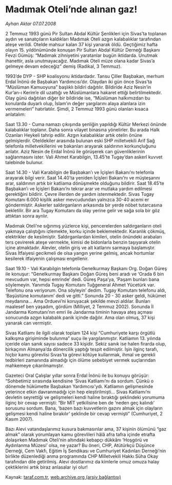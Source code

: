 # Madımak Oteli’nde alınan gaz!

*Ayhan Aktar 07.07.2008*

<div class="yazi">2 Temmuz 1993 günü Pir Sultan Abdal Kültür Şenlikleri için Sivas’ta toplanan aydın ve sanatçıların kaldıkları Madımak Oteli azgın kalabalıklar tarafından ateşe verildi. Otelde mahsur kalan 37 kişi yanarak öldü. Geçtiğimiz hafta olayın 15. yıldönümünde konuşan Pir Sultan Abdal Kültür Derneği Başkanı Fevzi Gümüş: “Madımak zihniyetini yaratanlar bugün iktidarda. Unutmak ihanettir, asla unutmayacağız. Madımak Oteli müze olana kadar Sivas’a gelmeye devam edeceğiz” demiş (Radikal, 3 Temmuz).

1993’de DYP - SHP koalisyonu iktidardadır. Tansu Çiller Başbakan, merhum Erdal İnönü de Başbakan Yardımcısı’dır. Olaydan iki gün önce Sivas’ta “Müslüman Kamuoyuna” başlıklı bildiri dağıtılır. Bildiride Aziz Nesin’in Kur’an-ı Kerim’e dil uzattığı ve Müslümanlara hakaret ettiği belirtilmektedir. Olay günü dağıtılan diğer bir bildiride ise, “Müslüman halkımızdan bu konularda duyarlı olup, İslam’ın değer yargılarını alaya alanlara izin vermemeleri” hatırlatılır. Şimdi, 2 Temmuz 1993 günü olanları kısaca anlatalım:

Saat 13.30 - Cuma namazı çıkışında şenliğin yapıldığı Kültür Merkezi önünde kalabalıklar toplanır. Daha sonra vilayet binasına yönelirler. Bu arada Halk Ozanları Heykeli tahrip edilir. Azgın kalabalıklar artık otelin önüne gelmişlerdir. Oteldekiler arasında bulunan eski SHP milletvekili Arif Sağ telefonla milletvekillerini ve bakanları arayarak saldırının korkunçluğunu anlatır. Aziz Nesin de Erdal İnönü ile görüşerek can güvenliklerinin sağlanmasını ister. Vali Ahmet Karabilgin, 13.45’te Tugay’dan askerî kuvvet talebinde bulunur.

Saat 14.30 - Vali Karabilgin de Başbakan’ı ve İçişleri Bakanı’nı telefonla arayarak bilgi verir. Saat 14.40’ta yeniden İçişleri Bakanı’nı ve müşteşarını arar, saldırının artık bir katliama dönüşmekte olduğunu bildirir. Saat 18.45’te Başbakan’ı ve İçişleri Bakanı’nı tekrar arar ve mutlaka yardım edilmesi gerektiğini bildirir. Çevre illerden de yardım istenmektedir. Sivas Tugay Komutanı 6.000 kişilik asker mevcudundan yalnızca 30-40 acemi er göndermiştir. Askerler saldırganların arkasında bir yerde nöbet tutarcasına bekletilir. Bir ara Tugay Komutanı da olay yerine gelir ve sağa sola bir göz attıktan sonra ayrılır.

Madımak Oteli’ne sığınmış yüzlerce kişi, pencerelerden saldırganların oteli yakmaya çalıştığını izlemekte, korku içinde beklemektedir. Karanlık çökmüş, elektrikler de kesilmiştir. Saldırganlardan kimileri, otelin önündeki arabaları ters çevirerek ateşe vermekte, kimisi de bidonlarla benzin taşıyarak otelin içine atmaktadır. Alevler, otelin giriş ve alt katlarını sarmaya başlamıştır. Sivas İtfaiyesi gecikmeli de olsa yangın yerine gelmiş, ancak hortumlar kesilerek itfaiyenin çalışması engellenir.

Saat 19.10 - Vali Karabilgin telefonla Genelkurmay Başkanı Org. Doğan Güreş ile konuşur: “Genelkurmay Başkanı Doğan Güreş beni aradı ve ‘Orada 6 bin mevcudum var, hepsi emrinde’ dedi. <ben de=""> Güreş Paşa’ya, ‘Paşam bunları bana söylemeyin. Yanımda Tugay Komutanı Tuğgeneral Ahmet Yücetürk var. Telefonu ona veriyorum. Ona söyleyin’ dedim. Tugay Komutanı telefonu aldı, ‘Başüstüne komutanım’ dedi ve gitti.” Sonunda 20 - 30 asker geldi, hükümet meydanına... Ama Orduevi’ni koruyacak şekilde mevzi aldılar. Bunları maalesef ben yaşadım, gördüm (Milliyet, 2 Temmuz 2002). Sonunda İl Jandarma Komutanı’nın emri ile Jandarma timinin havaya ateş açması sonucunda azgın kalabalık panik içinde dağılır. Ama olan olmuş, 37 kişi yanarak can vermiştir.

Sivas Katliamı ile ilgili olarak toplam 124 kişi “Cumhuriyete karşı örgütlü kalkışma girişiminde bulunma” suçu ile yargılanmıştır. Katliamın 13. yılında içeride olan sanık sayısı sadece 33 kişidir. Sekiz sanık ise halen firarda olup, birkaçının Almanya’da dönercilik yaptığı tespit edilmiştir. İşin ilginç tarafı, hiçbir kamu görevlisi Sıvas’ta görevi kötüye kullanmak, ihmal ve gerekli tedbirleri zamanında almadığı için ölüme sebebiyet vermek suçlarından mahkemeye çıkarılmamıştır.

Gazeteci Oral Çalışlar yıllar sonra Erdal İnönü ile bu konuyu görüşür: “Sohbetimiz sırasında kendisine ‘Sivas Katliamı’nı da sordum. Çünkü o dönemde hükümette Başbakan Yardımcısı’ydı. Katliamın gelişmesinde yeterince etkin davranmadığı için hep eleştirilmişti... Sivas Katliamı’nı devletin seyrettiği ve gelişmeleri kendi haline bıraktığı şeklindeki yorumuma <erdal i=""> ilginç bir cevap vermişti: “Bir MİT yetkilisine ben de ‘neden geç kalındı’ sorusunu sordum. Bana, ‘bazen bazı kuvvetlerin gazını almak için olayların gelişmesi kendi haline bırakılır’ şeklinde bir cevap vermişti” (Cumhuriyet, 2 Kasım 2007).

Bazı Alevi vatandaşlarımız kusura bakmasınlar ama, 37 kişinin ölümünü “gaz almak” olarak yorumlayan kamu görevlileri hâlâ afra tafra içinde etrafta dolaşırken Madımak Oteli’nin altındaki kebapçı dükkânı ‘Hoşgörü ve Aydınlanma Müzesi’ olsa, ne yazar? Bu öneri, CHP, Atütürkçü Düşünce Derneği, Cem Vakfı, Eğitim İş Sendikası ve Cumhuriyet Kadınları Derneği’nin birlikte düzenlediği anma programında CHP Milletvekili Hakkı Süha Okay tarafından dile getirilmiş. Alevi dostlarımız da kimlerle omuz omuza halay çektiklerini artık biraz anlasalar iyi olur!</erdal></ben></div>

Kaynak: [taraf.com.tr](http://www.taraf.com.tr:80/makale/1130.htm), [web.archive.org (arşiv bağlantısı)](http://web.archive.org/web/20100405220349/http://www.taraf.com.tr:80/makale/1130.htm)
